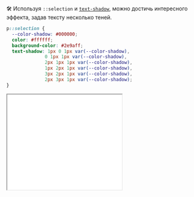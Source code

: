 🛠 Используя `::selection` и [`text-shadow`](/css/text-shadow), можно достичь интересного эффекта, задав тексту несколько теней.

```css
p::selection {
  --color-shadow: #000000;
  color: #ffffff;
  background-color: #2e9aff;
  text-shadow: 1px 0 1px var(--color-shadow),
              0 1px 1px var(--color-shadow),
              2px 1px 1px var(--color-shadow),
              1px 2px 1px var(--color-shadow),
              3px 2px 1px var(--color-shadow),
              2px 3px 1px var(--color-shadow);
}
```

<iframe title="::selection в сочетании с text-shadow" src="demos/selection-with-text-shadow/" height="250"></iframe>
